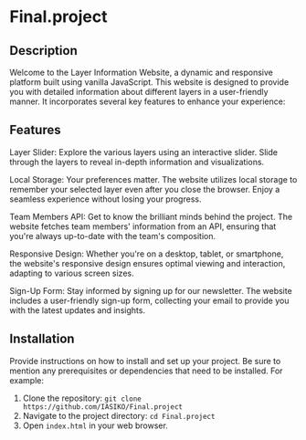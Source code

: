 # Final.project

## Description

Welcome to the Layer Information Website, a dynamic and responsive platform built using vanilla JavaScript. 
This website is designed to provide you with detailed information about different layers in a user-friendly manner. 
It incorporates several key features to enhance your experience:

## Features

Layer Slider: Explore the various layers using an interactive slider. Slide through the layers to reveal in-depth information and visualizations.

Local Storage: Your preferences matter. The website utilizes local storage to remember your selected layer even after you close the browser. 
Enjoy a seamless experience without losing your progress.

Team Members API: Get to know the brilliant minds behind the project. The website fetches team members' information from an API, 
ensuring that you're always up-to-date with the team's composition.

Responsive Design: Whether you're on a desktop, tablet, or smartphone, the website's responsive design ensures optimal viewing and interaction, 
adapting to various screen sizes.

Sign-Up Form: Stay informed by signing up for our newsletter. The website includes a user-friendly sign-up form, 
collecting your email to provide you with the latest updates and insights.

## Installation

Provide instructions on how to install and set up your project. Be sure to mention any prerequisites or dependencies that need to be installed. For example:

1. Clone the repository: `git clone https://github.com/IASIKO/Final.project`
2. Navigate to the project directory: `cd Final.project`
3. Open `index.html` in your web browser.

